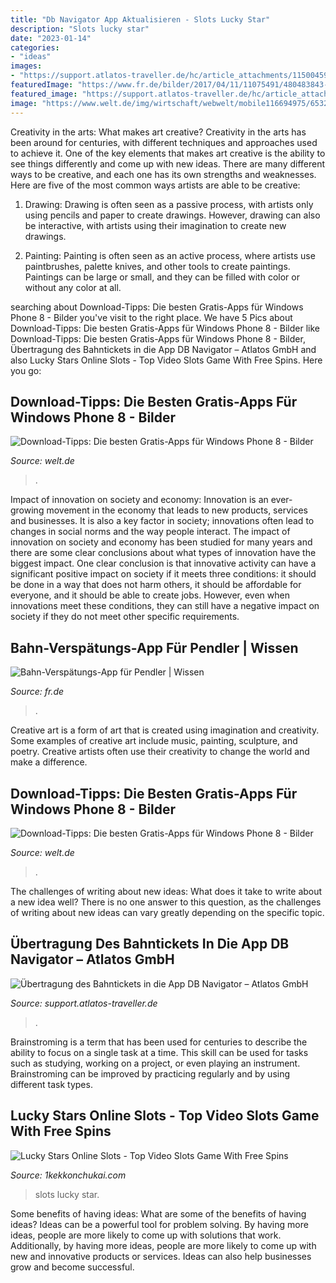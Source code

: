 ```yaml
---
title: "Db Navigator App Aktualisieren - Slots Lucky Star"
description: "Slots lucky star"
date: "2023-01-14"
categories:
- "ideas"
images:
- "https://support.atlatos-traveller.de/hc/article_attachments/115004592725/grafik.png"
featuredImage: "https://www.fr.de/bilder/2017/04/11/11075491/480483843-940662-1m8e.jpg"
featured_image: "https://support.atlatos-traveller.de/hc/article_attachments/115004592725/grafik.png"
image: "https://www.welt.de/img/wirtschaft/webwelt/mobile116694975/6532506987-ci102l-w1024/zgbdc5-6abeik2zhaui98tj7r7-original-jpg.jpg"
---
```



Creativity in the arts: What makes art creative?
Creativity in the arts has been around for centuries, with different techniques and approaches used to achieve it. One of the key elements that makes art creative is the ability to see things differently and come up with new ideas. There are many different ways to be creative, and each one has its own strengths and weaknesses. Here are five of the most common ways artists are able to be creative: 
1. Drawing: Drawing is often seen as a passive process, with artists only using pencils and paper to create drawings. However, drawing can also be interactive, with artists using their imagination to create new drawings.

2. Painting: Painting is often seen as an active process, where artists use paintbrushes, palette knives, and other tools to create paintings. Paintings can be large or small, and they can be filled with color or without any color at all.

	

		
searching about Download-Tipps: Die besten Gratis-Apps für Windows Phone 8 - Bilder you've visit to the right place. We have 5 Pics about Download-Tipps: Die besten Gratis-Apps für Windows Phone 8 - Bilder like Download-Tipps: Die besten Gratis-Apps für Windows Phone 8 - Bilder, Übertragung des Bahntickets in die App DB Navigator – Atlatos GmbH and also Lucky Stars Online Slots - Top Video Slots Game With Free Spins. Here you go:
		
    
## Download-Tipps: Die Besten Gratis-Apps Für Windows Phone 8 - Bilder

<img loading=lazy src="https://www.welt.de/img/wirtschaft/webwelt/mobile116694975/6532506987-ci102l-w1024/zgbdc5-6abeik2zhaui98tj7r7-original-jpg.jpg" onerror="this.onerror=null;this.src='https://tse1.mm.bing.net/th?id=OIP.qqMj2dDXvu448Bm8AnfTcQHaHP&amp;pid=15.1';" alt="Download-Tipps: Die besten Gratis-Apps für Windows Phone 8 - Bilder">

_Source: welt.de_

>. 

	

Impact of innovation on society and economy:
Innovation is an ever-growing movement in the economy that leads to new products, services and businesses. It is also a key factor in society; innovations often lead to changes in social norms and the way people interact. The impact of innovation on society and economy has been studied for many years and there are some clear conclusions about what types of innovation have the biggest impact. 
One clear conclusion is that innovative activity can have a significant positive impact on society if it meets three conditions: it should be done in a way that does not harm others, it should be affordable for everyone, and it should be able to create jobs. However, even when innovations meet these conditions, they can still have a negative impact on society if they do not meet other specific requirements.

    
## Bahn-Verspätungs-App Für Pendler | Wissen

<img loading=lazy src="https://www.fr.de/bilder/2017/04/11/11075491/480483843-940662-1m8e.jpg" onerror="this.onerror=null;this.src='https://tse2.mm.bing.net/th?id=OIP.b-jYa8p19gn7FNqj_FSJCgHaEK&amp;pid=15.1';" alt="Bahn-Verspätungs-App für Pendler | Wissen">

_Source: fr.de_

>. 

	

Creative art is a form of art that is created using imagination and creativity. Some examples of creative art include music, painting, sculpture, and poetry. Creative artists often use their creativity to change the world and make a difference.

    
## Download-Tipps: Die Besten Gratis-Apps Für Windows Phone 8 - Bilder

<img loading=lazy src="https://img.welt.de/img/wirtschaft/webwelt/mobile116694977/8892506537-ci102l-w1024/zgbdc5-6abeikgxgp0krpai7r7-original-jpg.jpg" onerror="this.onerror=null;this.src='https://tse3.mm.bing.net/th?id=OIP.ZtLnzRac1NuTH5n827bMWQHaHP&amp;pid=15.1';" alt="Download-Tipps: Die besten Gratis-Apps für Windows Phone 8 - Bilder">

_Source: welt.de_

>. 

	

The challenges of writing about new ideas: What does it take to write about a new idea well?
There is no one answer to this question, as the challenges of writing about new ideas can vary greatly depending on the specific topic.

    
## Übertragung Des Bahntickets In Die App DB Navigator – Atlatos GmbH

<img loading=lazy src="https://support.atlatos-traveller.de/hc/article_attachments/115004592725/grafik.png" onerror="this.onerror=null;this.src='https://tse3.mm.bing.net/th?id=OIP.xPY8uZDWups6Yas5JvywTgHaGs&amp;pid=15.1';" alt="Übertragung des Bahntickets in die App DB Navigator – Atlatos GmbH">

_Source: support.atlatos-traveller.de_

>. 

	

Brainstroming is a term that has been used for centuries to describe the ability to focus on a single task at a time. This skill can be used for tasks such as studying, working on a project, or even playing an instrument. Brainstroming can be improved by practicing regularly and by using different task types.

    
## Lucky Stars Online Slots - Top Video Slots Game With Free Spins

<img loading=lazy src="https://s1.mzstatic.com/us/r30/Purple71/v4/cc/3b/3c/cc3b3c3d-8a0b-9683-d443-2374d8c26576/sc1024x768.jpeg" onerror="this.onerror=null;this.src='https://tse2.mm.bing.net/th?id=OIP.v_-QryOJdpvSlYAjVtrnsAHaJ4&amp;pid=15.1';" alt="Lucky Stars Online Slots - Top Video Slots Game With Free Spins">

_Source: 1kekkonchukai.com_

>slots lucky star. 

	

Some benefits of having ideas: What are some of the benefits of having ideas?
Ideas can be a powerful tool for problem solving. By having more ideas, people are more likely to come up with solutions that work. Additionally, by having more ideas, people are more likely to come up with new and innovative products or services. Ideas can also help businesses grow and become successful.

